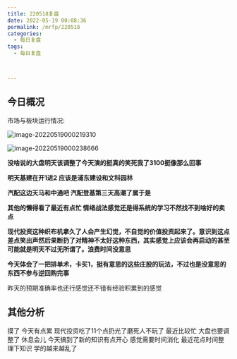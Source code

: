 ```yaml
---
title: 220518复盘
date: 2022-05-19 00:08:36
permalink: /mrfp/220518
categories: 
  - 每日复盘
tags: 
  - 每日复盘



---
```


## 今日概况

市场与板块运行情况:

![image-20220519000219310](https://fastly.jsdelivr.net/gh/nanayashiki21/picroom1/pic/image-20220519000219310.png)

![image-20220519000238666](https://fastly.jsdelivr.net/gh/nanayashiki21/picroom1/pic/image-20220519000238666.png)

**没啥说的大盘明天该调整了今天演的挺真的笑死我了3100挺像那么回事**

**明天基建在开1进2  应该是浦东建设和文科园林**

**汽配这边天马和中通吧 汽配登基第三天高潮了属于是**

**其他的懒得看了最近有点忙 情绪战法感觉还是得系统的学习不然找不到啥好的卖点**

**现代投资这种织布机拿久了人会产生幻觉，不自觉的价值投资起来了。意识到这点差点笑出声然后果断扔了对精神不太好这种东西，其实感觉上应该会再启动的甚至可能就是明天不过无所谓了。浪费时间没意思**

**今天体会了一把排单术，卡买1，挺有意思的这些庄股的玩法，不过也是没意思的东西不参与逆回购完事**

昨天的预期准确率也还行感觉还不错有经验积累到的感觉

## 其他分析

摸了 今天有点累 现代投资吃了11个点扔光了磨死人不玩了 最近比较忙 大盘也要调整了 休息会儿 今天搞到了新的知识有点开心 感觉需要时间消化 最近花点时间整理下知识 学的越来越乱了
